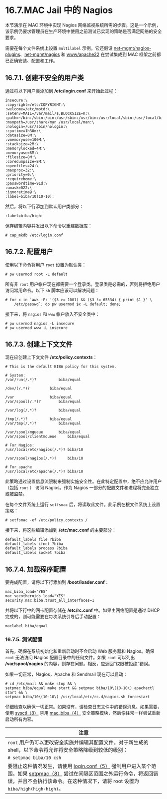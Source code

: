 # 16.7.MAC Jail 中的 Nagios

本节演示在 MAC 环境中实现 Nagios 网络监视系统所需的步骤。这是一个示例，该示例仍要求管理员在生产环境中使用之前测试已实现的策略是否满足网络的安全要求。

需要在每个文件系统上设置 `multilabel` 示例。它还假设 [net-mgmt/nagios-plugins](https://cgit.freebsd.org/ports/tree/net-mgmt/nagios-plugins/pkg-descr)、[net-mgmt/nagios](https://cgit.freebsd.org/ports/tree/net-mgmt/nagios/pkg-descr) 和 [www/apache22](https://cgit.freebsd.org/ports/tree/www/apache22/pkg-descr) 在尝试集成到 MAC 框架之前都已正确安装、配置和工作。

## 16.7.1. 创建不安全的用户类

通过将以下用户类添加到 **/etc/login.conf** 来开始此过程：

```
insecure:\
:copyright=/etc/COPYRIGHT:\
:welcome=/etc/motd:\
:setenv=MAIL=/var/mail/$,BLOCKSIZE=K:\
:path=~/bin:/sbin:/bin:/usr/sbin:/usr/bin:/usr/local/sbin:/usr/local/bin
:manpath=/usr/share/man /usr/local/man:\
:nologin=/usr/sbin/nologin:\
:cputime=1h30m:\
:datasize=8M:\
:vmemoryuse=100M:\
:stacksize=2M:\
:memorylocked=4M:\
:memoryuse=8M:\
:filesize=8M:\
:coredumpsize=8M:\
:openfiles=24:\
:maxproc=32:\
:priority=0:\
:requirehome:\
:passwordtime=91d:\
:umask=022:\
:ignoretime@:\
:label=biba/10(10-10):
```

然后，将以下行添加到默认用户类部分：

```
:label=biba/high:
```

保存编辑内容并发出以下命令以重建数据库：

```
# cap_mkdb /etc/login.conf
```

## 16.7.2. 配置用户

使用以下命令将用户 `root` 设置为默认类：

```
# pw usermod root -L default
```

所有非 `root` 用户帐户现在都需要一个登录类。登录类是必需的，否则将拒绝用户访问常用命令。以下 `sh` 脚本应该可以解决问题：

```
# for x in `awk -F: '($3 >= 1001) && ($3 != 65534) { print $1 }' \
	/etc/passwd`; do pw usermod $x -L default; done;
```

接下来，将 `nagios` 和 `www` 帐户放入不安全类中：

```
# pw usermod nagios -L insecure
# pw usermod www -L insecure
```

## 16.7.3. 创建上下文文件

现在应创建上下文文件 **/etc/policy.contexts**：

```
# This is the default BIBA policy for this system.

# System:
/var/run(/.*)?			biba/equal

/dev/(/.*)?			biba/equal

/var				biba/equal
/var/spool(/.*)?		biba/equal

/var/log(/.*)?			biba/equal

/tmp(/.*)?			biba/equal
/var/tmp(/.*)?			biba/equal

/var/spool/mqueue		biba/equal
/var/spool/clientmqueue		biba/equal

# For Nagios:
/usr/local/etc/nagios(/.*)?	biba/10

/var/spool/nagios(/.*)?		biba/10

# For apache
/usr/local/etc/apache(/.*)?	biba/10
```

此策略通过设置信息流限制来强制实施安全性。在此特定配置中，绝不应允许用户（包括 `root` ） 访问 Nagios。作为 Nagios 一部分的配置文件和进程将完全独立或被监禁。

在每个文件系统上运行 `setfsmac` 后，将读取此文件。此示例在根文件系统上设置策略：

```
# setfsmac -ef /etc/policy.contexts /
```

接下来，将这些编辑添加到 **/etc/mac.conf** 的主要部分：

```
default_labels file ?biba
default_labels ifnet ?biba
default_labels process ?biba
default_labels socket ?biba
```

## 16.7.4. 加载程序配置

要完成配置，请将以下行添加到 **/boot/loader.conf**：

```
mac_biba_load="YES"
mac_seeotheruids_load="YES"
security.mac.biba.trust_all_interfaces=1
```

并将以下行中的网卡配置存储在 **/etc/rc.conf** 中。如果主网络配置是通过 DHCP 完成的，则可能需要在每次系统引导后手动配置：

```
maclabel biba/equal
```

### 16.7.5. 测试配置

首先，确保在系统初始化和重新启动时不会启动 Web 服务器和 Nagios。确保 `root` 无法访问 Nagios 配置目录中的任何文件。如果 `root` 可以列出 **/var/spool/nagios** 的内容，则存在问题。相反，应返回“权限被拒绝”错误。

如果一切正常，Nagios，Apache 和 Sendmail 现在可以启动：

```
# cd /etc/mail && make stop && \
setpmac biba/equal make start && setpmac biba/10\(10-10\) apachectl start && \
setpmac biba/10\(10-10\) /usr/local/etc/rc.d/nagios.sh forcestart
```

仔细检查以确保一切正常。如果没有，请检查日志文件中的错误消息。如果需要，使用 [sysctl（8）](https://www.freebsd.org/cgi/man.cgi?query=sysctl\&sektion=8\&format=html) 禁用 [mac\_biba（4）](https://www.freebsd.org/cgi/man.cgi?query=mac\_biba\&sektion=4\&format=html) 安全策略模块，然后像往常一样尝试重新启动所有内容。

| 注意                                                                                                                                                                                                                                                                                            |
| --------------------------------------------------------------------------------------------------------------------------------------------------------------------------------------------------------------------------------------------------------------------------------------------- |
| `root` 用户仍可以更改安全实施并编辑其配置文件。对于新生成的 shell，以下命令将允许将安全策略降级到较低的级别：                                                                                                                                                                                                                                  |
| `# setpmac biba/10 csh`                                                                                                                                                                                                                                                                       |
| 要阻止这种情况发生，请使用 [login.conf（5）](https://www.freebsd.org/cgi/man.cgi?query=login.conf\&sektion=5\&format=html) 强制用户进入某个范围。如果 [setpmac（8）](https://www.freebsd.org/cgi/man.cgi?query=setpmac\&sektion=8\&format=html) 尝试在间隔区范围之外运行命令，将返回错误，并且不会执行该命令。在这种情况下，请将 root 设置为 `biba/high(high-high)`。|
